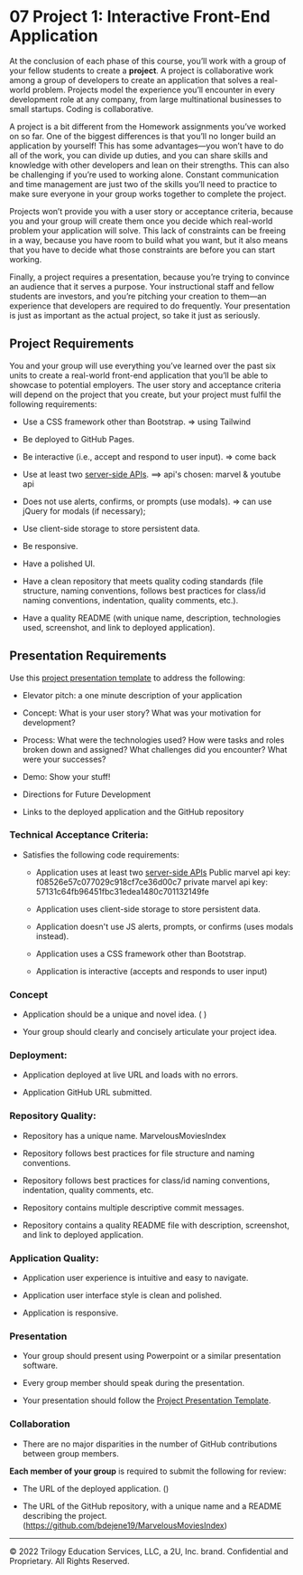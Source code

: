 # 07 Project 1: Interactive Front-End Application

At the conclusion of each phase of this course, you’ll work with a group of your fellow students to create a **project**. A project is collaborative work among a group of developers to create an application that solves a real-world problem. Projects model the experience you’ll encounter in every development role at any company, from large multinational businesses to small startups. Coding is collaborative.

A project is a bit different from the Homework assignments you’ve worked on so far. One of the biggest differences is that you’ll no longer build an application by yourself! This has some advantages&mdash;you won’t have to do all of the work, you can divide up duties, and you can share skills and knowledge with other developers and lean on their strengths. This can also be challenging if you’re used to working alone. Constant communication and time management are just two of the skills you’ll need to practice to make sure everyone in your group works together to complete the project. 

Projects won’t provide you with a user story or acceptance criteria, because you and your group will create them once you decide which real-world problem your application will solve. This lack of constraints can be freeing in a way, because you have room to build what you want, but it also means that you have to decide what those constraints are before you can start working.

Finally, a project requires a presentation, because you’re trying to convince an audience that it serves a purpose. Your instructional staff and fellow students are investors, and you’re pitching your creation to them&mdash;an experience that developers are required to do frequently. Your presentation is just as important as the actual project, so take it just as seriously.

## Project Requirements

You and your group will use everything you’ve learned over the past six units to create a real-world front-end application that you’ll be able to showcase to potential employers. The user story and acceptance criteria will depend on the project that you create, but your project must fulfil the following requirements:

* Use a CSS framework other than Bootstrap. => using Tailwind

* Be deployed to GitHub Pages.

* Be interactive (i.e., accept and respond to user input). => come back

* Use at least two [server-side APIs](https://coding-boot-camp.github.io/full-stack/apis/api-resources). ==> api's chosen: marvel & youtube api

* Does not use alerts, confirms, or prompts (use modals). => can use jQuery for modals (if necessary);

* Use client-side storage to store persistent data.

* Be responsive.

* Have a polished UI.

* Have a clean repository that meets quality coding standards (file structure, naming conventions, follows best practices for class/id naming conventions, indentation, quality comments, etc.).

* Have a quality README (with unique name, description, technologies used, screenshot, and link to deployed application).

## Presentation Requirements

Use this [project presentation template](https://docs.google.com/presentation/d/10QaO9KH8HtUXj__81ve0SZcpO5DbMbqqQr4iPpbwKks/edit?usp=sharing) to address the following: 

* Elevator pitch: a one minute description of your application

* Concept: What is your user story? What was your motivation for development?

* Process: What were the technologies used? How were tasks and roles broken down and assigned? What challenges did you encounter? What were your successes?

* Demo: Show your stuff!

* Directions for Future Development

* Links to the deployed application and the GitHub repository


### Technical Acceptance Criteria:

* Satisfies the following code requirements:

  * Application uses at least two [server-side APIs](https://coding-boot-camp.github.io/full-stack/apis/api-resources)
  Public marvel api key: f08526e57c077029c918cf7ce36d00c7
  private marvel api key:
  57131c64fb96451fbc31edea1480c701132149fe


  * Application uses client-side storage to store persistent data.

  * Application doesn't use JS alerts, prompts, or confirms (uses modals instead).

  * Application uses a CSS framework other than Bootstrap.

  * Application is interactive (accepts and responds to user input)

### Concept

* Application should be a unique and novel idea. (   )

* Your group should clearly and concisely articulate your project idea.

### Deployment:

* Application deployed at live URL and loads with no errors.

* Application GitHub URL submitted.

### Repository Quality:

* Repository has a unique name. MarvelousMoviesIndex

* Repository follows best practices for file structure and naming conventions.

* Repository follows best practices for class/id naming conventions, indentation, quality comments, etc.

* Repository contains multiple descriptive commit messages.

* Repository contains a quality README file with description, screenshot, and link to deployed application.

### Application Quality:

* Application user experience is intuitive and easy to navigate.

* Application user interface style is clean and polished.

* Application is responsive.

### Presentation

* Your group should present using Powerpoint or a similar presentation software.

* Every group member should speak during the presentation.

* Your presentation should follow the [Project Presentation Template](https://docs.google.com/presentation/d/10QaO9KH8HtUXj__81ve0SZcpO5DbMbqqQr4iPpbwKks/edit?usp=sharing).

### Collaboration 

* There are no major disparities in the number of GitHub contributions between group members.

**Each member of your group** is required to submit the following for review:

* The URL of the deployed application. ()

* The URL of the GitHub repository, with a unique name and a README describing the project. (https://github.com/bdejene19/MarvelousMoviesIndex)

---
© 2022 Trilogy Education Services, LLC, a 2U, Inc. brand. Confidential and Proprietary. All Rights Reserved.